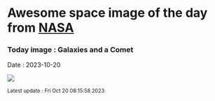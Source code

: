
# Awesome space image of the day from [NASA](https://api.nasa.gov/)

### Today image : Galaxies and a Comet
Date : 2023-10-20

![](https://apod.nasa.gov/apod/image/2310/C2023H2LemmonGalaxies1024.jpg)

<small>Latest update : Fri Oct 20 08:15:58 2023</small>
        